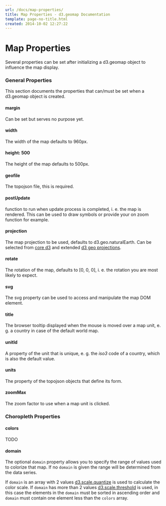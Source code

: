 ```yaml
---
url: /docs/map-properties/
title: Map Properties - d3.geomap Documentation
template: page-no-title.html
created: 2014-10-02 12:27:22
---
```

# Map Properties

Several properties can be set after initializing a d3.geomap object to influence the map display.

### General Properties

This section documents the properties that can/must be set when a d3.geomap object is created.

#### margin

Can be set but serves no purpose yet.

#### width

The width of the map defaults to 960px.

#### height: 500

The height of the map defaults to 500px.

#### geofile

The topojson file, this is required.

#### postUpdate

function to run when update process is completed, i. e. the map is rendered. This can be used to draw symbols or provide your on zoom function for example.

#### projection

The map projection to be used, defaults to d3.geo.naturalEarth. Can be selected from [core d3](https://github.com/mbostock/d3/wiki/Geo-Projections) and extended [d3 geo projections](https://github.com/d3/d3-geo-projection).

#### rotate

The rotation of the map, defaults to [0, 0, 0], i. e. the rotation you are most likely to expect.

#### svg

The svg property can be used to access and manipulate the map DOM element.

#### title

The browser tooltip displayed when the mouse is moved over a map unit, e. g. a country in case of the default world map.

#### unitId

A property of the unit that is unique, e. g. the *iso3* code of a country, which is also the default value.

#### units

The property of the topojson objects that define its form.

#### zoomMax

The zoom factor to use when a map unit is clicked.

### Choropleth Properties

#### colors

TODO

#### domain

The optional `domain` property allows you to specify the range of values used to colorize that map. If no `domain` is given the range will be determined from the data series.

If `domain` is an array with 2 values [d3.scale.quantize](https://github.com/mbostock/d3/wiki/Quantitative-Scales#quantize) is used to calculate the color scale. If `domain` has more than 2 values [d3.scale.threshold](https://github.com/mbostock/d3/wiki/Quantitative-Scales#threshold) is used, in this case the elements in the `domain` must be sorted in ascending order and `domain` must contain one element less than the `colors` array.